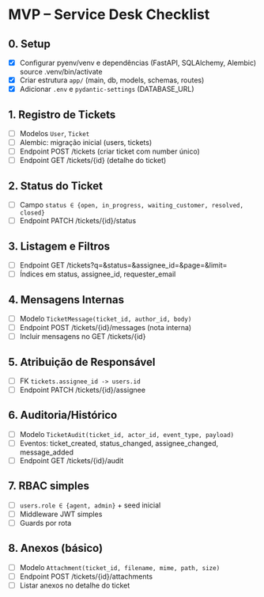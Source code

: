 # MVP – Service Desk Checklist

## 0. Setup
- [x] Configurar pyenv/venv e dependências (FastAPI, SQLAlchemy, Alembic) source .venv/bin/activate     
- [x] Criar estrutura `app/` (main, db, models, schemas, routes)
- [x] Adicionar `.env` e `pydantic-settings` (DATABASE_URL)

## 1. Registro de Tickets
- [ ] Modelos `User`, `Ticket`
- [ ] Alembic: migração inicial (users, tickets)
- [ ] Endpoint POST /tickets (criar ticket com number único)
- [ ] Endpoint GET /tickets/{id} (detalhe do ticket)

## 2. Status do Ticket
- [ ] Campo `status ∈ {open, in_progress, waiting_customer, resolved, closed}`
- [ ] Endpoint PATCH /tickets/{id}/status

## 3. Listagem e Filtros
- [ ] Endpoint GET /tickets?q=&status=&assignee_id=&page=&limit=
- [ ] Índices em status, assignee_id, requester_email

## 4. Mensagens Internas
- [ ] Modelo `TicketMessage(ticket_id, author_id, body)`
- [ ] Endpoint POST /tickets/{id}/messages (nota interna)
- [ ] Incluir mensagens no GET /tickets/{id}

## 5. Atribuição de Responsável
- [ ] FK `tickets.assignee_id -> users.id`
- [ ] Endpoint PATCH /tickets/{id}/assignee

## 6. Auditoria/Histórico
- [ ] Modelo `TicketAudit(ticket_id, actor_id, event_type, payload)`
- [ ] Eventos: ticket_created, status_changed, assignee_changed, message_added
- [ ] Endpoint GET /tickets/{id}/audit

## 7. RBAC simples
- [ ] `users.role ∈ {agent, admin}` + seed inicial
- [ ] Middleware JWT simples
- [ ] Guards por rota

## 8. Anexos (básico)
- [ ] Modelo `Attachment(ticket_id, filename, mime, path, size)`
- [ ] Endpoint POST /tickets/{id}/attachments
- [ ] Listar anexos no detalhe do ticket
